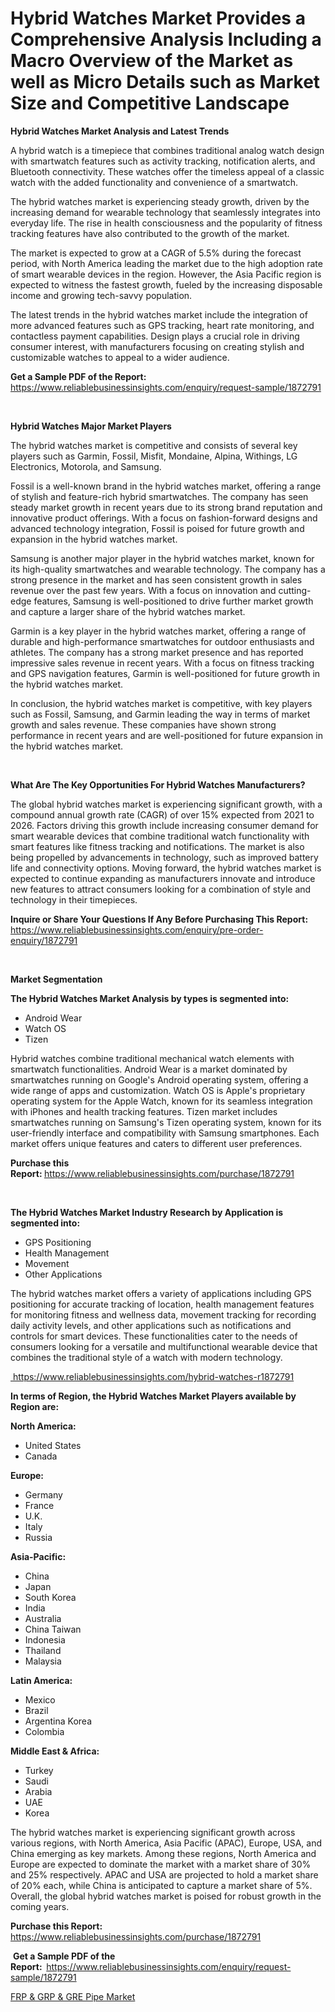 <p><h1>Hybrid Watches Market Provides a Comprehensive Analysis Including a Macro Overview of the Market as well as Micro Details such as Market Size and Competitive Landscape</h1></p><p><strong>Hybrid Watches Market Analysis and Latest Trends</strong></p>
<p><p>A hybrid watch is a timepiece that combines traditional analog watch design with smartwatch features such as activity tracking, notification alerts, and Bluetooth connectivity. These watches offer the timeless appeal of a classic watch with the added functionality and convenience of a smartwatch.</p><p>The hybrid watches market is experiencing steady growth, driven by the increasing demand for wearable technology that seamlessly integrates into everyday life. The rise in health consciousness and the popularity of fitness tracking features have also contributed to the growth of the market.</p><p>The market is expected to grow at a CAGR of 5.5% during the forecast period, with North America leading the market due to the high adoption rate of smart wearable devices in the region. However, the Asia Pacific region is expected to witness the fastest growth, fueled by the increasing disposable income and growing tech-savvy population.</p><p>The latest trends in the hybrid watches market include the integration of more advanced features such as GPS tracking, heart rate monitoring, and contactless payment capabilities. Design plays a crucial role in driving consumer interest, with manufacturers focusing on creating stylish and customizable watches to appeal to a wider audience.</p></p>
<p><strong>Get a Sample PDF of the Report:&nbsp;</strong> <a href="https://www.reliablebusinessinsights.com/enquiry/request-sample/1872791">https://www.reliablebusinessinsights.com/enquiry/request-sample/1872791</a></p>
<p>&nbsp;</p>
<p><strong>Hybrid Watches Major Market Players</strong></p>
<p><p>The hybrid watches market is competitive and consists of several key players such as Garmin, Fossil, Misfit, Mondaine, Alpina, Withings, LG Electronics, Motorola, and Samsung. </p><p>Fossil is a well-known brand in the hybrid watches market, offering a range of stylish and feature-rich hybrid smartwatches. The company has seen steady market growth in recent years due to its strong brand reputation and innovative product offerings. With a focus on fashion-forward designs and advanced technology integration, Fossil is poised for future growth and expansion in the hybrid watches market.</p><p>Samsung is another major player in the hybrid watches market, known for its high-quality smartwatches and wearable technology. The company has a strong presence in the market and has seen consistent growth in sales revenue over the past few years. With a focus on innovation and cutting-edge features, Samsung is well-positioned to drive further market growth and capture a larger share of the hybrid watches market.</p><p>Garmin is a key player in the hybrid watches market, offering a range of durable and high-performance smartwatches for outdoor enthusiasts and athletes. The company has a strong market presence and has reported impressive sales revenue in recent years. With a focus on fitness tracking and GPS navigation features, Garmin is well-positioned for future growth in the hybrid watches market.</p><p>In conclusion, the hybrid watches market is competitive, with key players such as Fossil, Samsung, and Garmin leading the way in terms of market growth and sales revenue. These companies have shown strong performance in recent years and are well-positioned for future expansion in the hybrid watches market.</p></p>
<p>&nbsp;</p>
<p><strong>What Are The Key Opportunities For Hybrid Watches Manufacturers?</strong></p>
<p><p>The global hybrid watches market is experiencing significant growth, with a compound annual growth rate (CAGR) of over 15% expected from 2021 to 2026. Factors driving this growth include increasing consumer demand for smart wearable devices that combine traditional watch functionality with smart features like fitness tracking and notifications. The market is also being propelled by advancements in technology, such as improved battery life and connectivity options. Moving forward, the hybrid watches market is expected to continue expanding as manufacturers innovate and introduce new features to attract consumers looking for a combination of style and technology in their timepieces.</p></p>
<p><strong>Inquire or Share Your Questions If Any Before Purchasing This Report:</strong> <a href="https://www.reliablebusinessinsights.com/enquiry/pre-order-enquiry/1872791">https://www.reliablebusinessinsights.com/enquiry/pre-order-enquiry/1872791</a></p>
<p>&nbsp;</p>
<p><strong>Market Segmentation</strong></p>
<p><strong>The Hybrid Watches Market Analysis by types is segmented into:</strong></p>
<p><ul><li>Android Wear</li><li>Watch OS</li><li>Tizen</li></ul></p>
<p><p>Hybrid watches combine traditional mechanical watch elements with smartwatch functionalities. Android Wear is a market dominated by smartwatches running on Google's Android operating system, offering a wide range of apps and customization. Watch OS is Apple's proprietary operating system for the Apple Watch, known for its seamless integration with iPhones and health tracking features. Tizen market includes smartwatches running on Samsung's Tizen operating system, known for its user-friendly interface and compatibility with Samsung smartphones. Each market offers unique features and caters to different user preferences.</p></p>
<p><strong>Purchase this Report:&nbsp;</strong><a href="https://www.reliablebusinessinsights.com/purchase/1872791">https://www.reliablebusinessinsights.com/purchase/1872791</a></p>
<p>&nbsp;</p>
<p><strong>The Hybrid Watches Market Industry Research by Application is segmented into:</strong></p>
<p><ul><li>GPS Positioning</li><li>Health Management</li><li>Movement</li><li>Other Applications</li></ul></p>
<p><p>The hybrid watches market offers a variety of applications including GPS positioning for accurate tracking of location, health management features for monitoring fitness and wellness data, movement tracking for recording daily activity levels, and other applications such as notifications and controls for smart devices. These functionalities cater to the needs of consumers looking for a versatile and multifunctional wearable device that combines the traditional style of a watch with modern technology.</p></p>
<p><a href="https://www.reliablebusinessinsights.com/hybrid-watches-r1872791">&nbsp;https://www.reliablebusinessinsights.com/hybrid-watches-r1872791</a></p>
<p><strong>In terms of Region, the Hybrid Watches Market Players available by Region are:</strong></p>
<p>
    <p> <strong> North America: </strong>
        <ul>
            <li>United States</li>
            <li>Canada</li>
        </ul>
        </p> 
    <p> <strong> Europe: </strong>
        <ul>
            <li>Germany</li>
            <li>France</li>
            <li>U.K.</li>
            <li>Italy</li>
            <li>Russia</li>
        </ul>
        </p> 
    <p> <strong> Asia-Pacific: </strong>
        <ul>
            <li>China</li>
            <li>Japan</li>
            <li>South Korea</li>
            <li>India</li>
            <li>Australia</li>
            <li>China Taiwan</li>
            <li>Indonesia</li>
            <li>Thailand</li>
            <li>Malaysia</li>
        </ul>
        </p> 
    <p> <strong> Latin America: </strong>
        <ul>
            <li>Mexico</li>
            <li>Brazil</li>
            <li>Argentina Korea</li>
            <li>Colombia</li>
        </ul>
        </p> 
    <p> <strong> Middle East & Africa: </strong>
        <ul>
            <li>Turkey</li>
            <li>Saudi</li>
            <li>Arabia</li>
            <li>UAE</li>
            <li>Korea</li>
        </ul>
    </p>
    </p>
<p><p>The hybrid watches market is experiencing significant growth across various regions, with North America, Asia Pacific (APAC), Europe, USA, and China emerging as key markets. Among these regions, North America and Europe are expected to dominate the market with a market share of 30% and 25% respectively. APAC and USA are projected to hold a market share of 20% each, while China is anticipated to capture a market share of 5%. Overall, the global hybrid watches market is poised for robust growth in the coming years.</p></p>
<p><strong>Purchase this Report: </strong><a href="https://www.reliablebusinessinsights.com/purchase/1872791">https://www.reliablebusinessinsights.com/purchase/1872791</a></p>
<p>&nbsp;<strong>Get a Sample PDF of the Report:&nbsp;&nbsp;</strong><a href="https://www.reliablebusinessinsights.com/enquiry/request-sample/1872791">https://www.reliablebusinessinsights.com/enquiry/request-sample/1872791</a></p>
<p><strong></strong></p>
<p><p><a href="https://github.com/Krish2023na/Market-Research-Report-List-5/blob/main/frp-grp-gre-pipe-market.md">FRP & GRP & GRE Pipe Market</a></p></p>